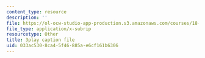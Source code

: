 ```yaml
---
content_type: resource
description: ''
file: https://ol-ocw-studio-app-production.s3.amazonaws.com/courses/18-01sc-single-variable-calculus-fall-2010/033ac5308ca45f46885ae6cf161b6306_kCPVBl953eY.vtt
file_type: application/x-subrip
resourcetype: Other
title: 3play caption file
uid: 033ac530-8ca4-5f46-885a-e6cf161b6306
---
```

